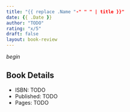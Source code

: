 ```yaml
---
title: "{{ replace .Name "-" " " | title }}"
date: {{ .Date }}
author: "TODO"
rating: "x/5"
draft: false
layout: book-review
---
```


*begin*


## Book Details
- ISBN: TODO
- Published: TODO
- Pages: TODO

